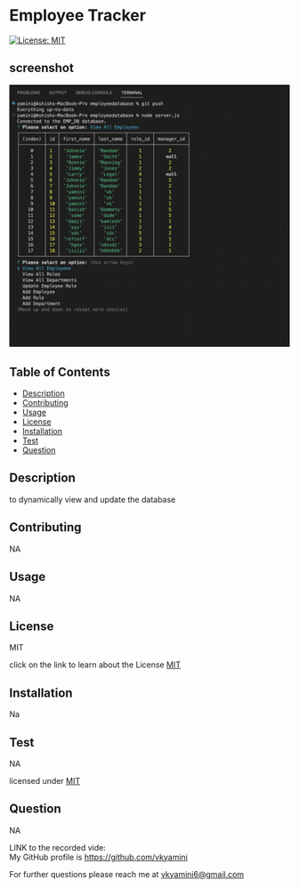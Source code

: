 
# Employee Tracker
    
[![License: MIT](https://img.shields.io/badge/License-MIT-yellow.svg)](https://opensource.org/licenses/MIT) 

## screenshot

![Screenshot](./assets/pic.png)

## Table of Contents
  
  - [Description](#Description)
  - [Contributing](#Contributing)
  - [Usage](#Usage)
  - [License](#License)
  - [Installation](#Installation)
  - [Test](#Test)
  - [Question](#Question)
  
  ## Description
  to dynamically view and update the database
  
  ## Contributing
  NA
  
  ## Usage
  NA
  
  ## License
  MIT
  
  click on the link to learn about the License [MIT](https://chooselicense.com/licenses/mit)
  
  ## Installation
  Na
  
  ## Test
  NA
  
  licensed under [MIT](https://chooselicense.com/licenses/mit)
  
  ## Question
  NA

  LINK to the recorded vide:  
  My GitHub profile is https://github.com/vkyamini
    
  
  For further questions please reach me at vkyamini6@gmail.com
  